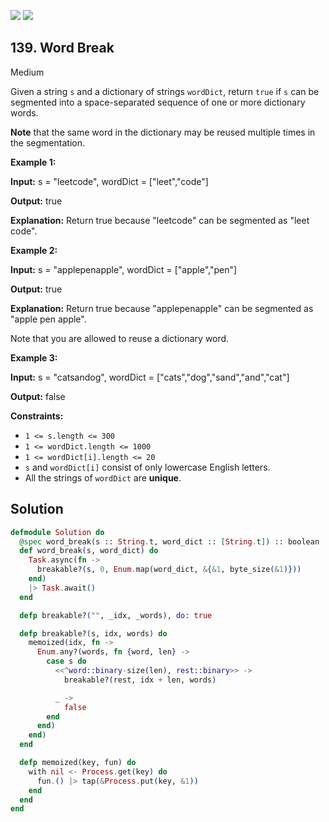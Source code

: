 [![](https://img.shields.io/github/stars/LeetCode-in-Elixir/LeetCode-in-Elixir?label=Stars&style=flat-square)](https://github.com/LeetCode-in-Elixir/LeetCode-in-Elixir)
[![](https://img.shields.io/github/forks/LeetCode-in-Elixir/LeetCode-in-Elixir?label=Fork%20me%20on%20GitHub%20&style=flat-square)](https://github.com/LeetCode-in-Elixir/LeetCode-in-Elixir/fork)

## 139\. Word Break

Medium

Given a string `s` and a dictionary of strings `wordDict`, return `true` if `s` can be segmented into a space-separated sequence of one or more dictionary words.

**Note** that the same word in the dictionary may be reused multiple times in the segmentation.

**Example 1:**

**Input:** s = "leetcode", wordDict = ["leet","code"]

**Output:** true

**Explanation:** Return true because "leetcode" can be segmented as "leet code".

**Example 2:**

**Input:** s = "applepenapple", wordDict = ["apple","pen"]

**Output:** true

**Explanation:** Return true because "applepenapple" can be segmented as "apple pen apple". 

Note that you are allowed to reuse a dictionary word.

**Example 3:**

**Input:** s = "catsandog", wordDict = ["cats","dog","sand","and","cat"]

**Output:** false

**Constraints:**

*   `1 <= s.length <= 300`
*   `1 <= wordDict.length <= 1000`
*   `1 <= wordDict[i].length <= 20`
*   `s` and `wordDict[i]` consist of only lowercase English letters.
*   All the strings of `wordDict` are **unique**.

## Solution

```elixir
defmodule Solution do
  @spec word_break(s :: String.t, word_dict :: [String.t]) :: boolean
  def word_break(s, word_dict) do
    Task.async(fn ->
      breakable?(s, 0, Enum.map(word_dict, &{&1, byte_size(&1)}))
    end)
    |> Task.await()
  end

  defp breakable?("", _idx, _words), do: true

  defp breakable?(s, idx, words) do
    memoized(idx, fn ->
      Enum.any?(words, fn {word, len} ->
        case s do
          <<^word::binary-size(len), rest::binary>> ->
            breakable?(rest, idx + len, words)

          _ ->
            false
        end
      end)
    end)
  end

  defp memoized(key, fun) do
    with nil <- Process.get(key) do
      fun.() |> tap(&Process.put(key, &1))
    end
  end
end
```
